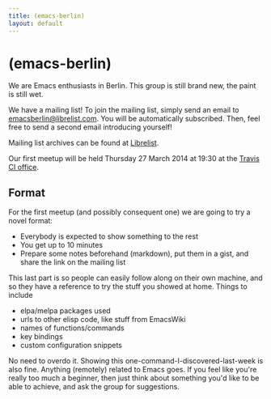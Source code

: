 ```yaml
---
title: (emacs-berlin)
layout: default
---
```


# (emacs-berlin)

We are Emacs enthusiasts in Berlin. This group is still brand new, the paint is still wet.

We have a mailing list! To join the mailing list, simply send an email to [emacsberlin@librelist.com](mailto:emacsberlin@librelist.com). You will be automatically subscribed. Then, feel free to send a second email introducing yourself!

Mailing list archives can be found at [Librelist](http://librelist.com/browser/emacsberlin/).

Our first meetup will be held Thursday 27 March 2014 at 19:30 at the [Travis CI office](https://gist.github.com/svenfuchs/5364262).

## Format

For the first meetup (and possibly consequent one) we are going to try a novel format:

* Everybody is expected to show something to the rest
* You get up to 10 minutes
* Prepare some notes beforehand (markdown), put them in a gist, and share the link on the mailing list

This last part is so people can easily follow along on their own machine, and so they have a reference to try the stuff you showed at home. Things to include

* elpa/melpa packages used
* urls to other elisp code, like stuff from EmacsWiki
* names of functions/commands
* key bindings
* custom configuration snippets

No need to overdo it. Showing this one-command-I-discovered-last-week is also fine.
Anything (remotely) related to Emacs goes. If you feel like you're really too much a beginner, then just think about something you'd like to be able to achieve, and ask the group for suggestions.
